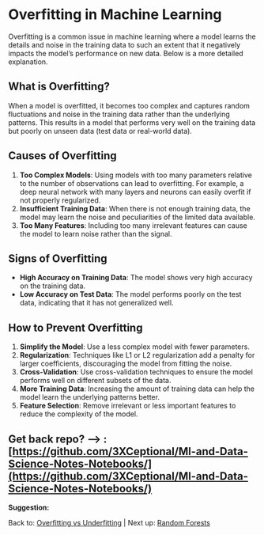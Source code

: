 # Overfitting in Machine Learning

Overfitting is a common issue in machine learning where a model learns the details and noise in the training data to such an extent that it negatively impacts the model’s performance on new data. Below is a more detailed explanation.

## What is Overfitting?
When a model is overfitted, it becomes too complex and captures random fluctuations and noise in the training data rather than the underlying patterns. This results in a model that performs very well on the training data but poorly on unseen data (test data or real-world data).

## Causes of Overfitting
1. **Too Complex Models**: Using models with too many parameters relative to the number of observations can lead to overfitting. For example, a deep neural network with many layers and neurons can easily overfit if not properly regularized.
2. **Insufficient Training Data**: When there is not enough training data, the model may learn the noise and peculiarities of the limited data available.
3. **Too Many Features**: Including too many irrelevant features can cause the model to learn noise rather than the signal.

## Signs of Overfitting
- **High Accuracy on Training Data**: The model shows very high accuracy on the training data.
- **Low Accuracy on Test Data**: The model performs poorly on the test data, indicating that it has not generalized well.

## How to Prevent Overfitting
1. **Simplify the Model**: Use a less complex model with fewer parameters.
2. **Regularization**: Techniques like L1 or L2 regularization add a penalty for larger coefficients, discouraging the model from fitting the noise.
3. **Cross-Validation**: Use cross-validation techniques to ensure the model performs well on different subsets of the data.
4. **More Training Data**: Increasing the amount of training data can help the model learn the underlying patterns better.
5. **Feature Selection**: Remove irrelevant or less important features to reduce the complexity of the model.


## Get back repo? --> : [https://github.com/3XCeptional/Ml-and-Data-Science-Notes-Notebooks/](https://github.com/3XCeptional/Ml-and-Data-Science-Notes-Notebooks/)

**Suggestion:**

Back to: [Overfitting vs Underfitting](overfitting%20vs%20under%20fitting.md) | 
Next up: [Random Forests](randomforest.md)
